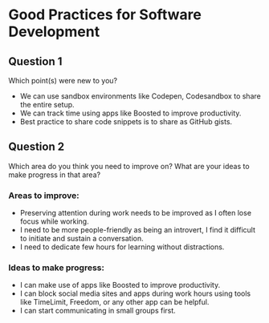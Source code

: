 
# Good Practices for Software Development

## Question 1

Which point(s) were new to you?

- We can use sandbox environments like Codepen, Codesandbox to share the entire setup.
- We can track time using apps like Boosted to improve productivity.
- Best practice to share code snippets is to share as GitHub gists.

## Question 2

Which area do you think you need to improve on? What are your ideas to make progress in that area?

### Areas to improve: 

- Preserving attention during work needs to be improved as I often lose focus while working.
- I need to be more people-friendly as being an introvert, I find it difficult to initiate and sustain a conversation.
- I need to dedicate few hours for learning without distractions.

### Ideas to make progress:

- I can make use of apps like Boosted to improve productivity.
- I can block social media sites and apps during work hours using tools like TimeLimit, Freedom, or any other app can be helpful.
- I can start communicating in small groups first.




